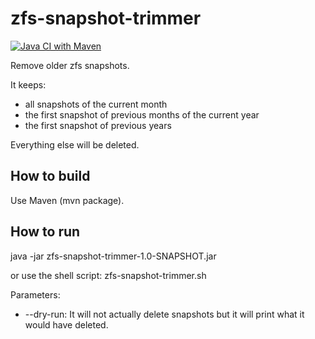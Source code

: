 # zfs-snapshot-trimmer

[![Java CI with Maven](https://github.com/ngeor/zfs-snapshot-trimmer/actions/workflows/maven.yml/badge.svg)](https://github.com/ngeor/zfs-snapshot-trimmer/actions/workflows/maven.yml)

Remove older zfs snapshots.

It keeps:

* all snapshots of the current month
* the first snapshot of previous months of the current year
* the first snapshot of previous years

Everything else will be deleted.

## How to build

Use Maven (mvn package).

## How to run

java -jar zfs-snapshot-trimmer-1.0-SNAPSHOT.jar

or use the shell script: zfs-snapshot-trimmer.sh

Parameters:

* --dry-run: It will not actually delete snapshots but it will print what it would have deleted.
